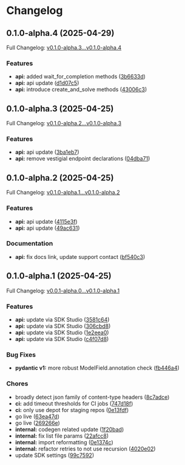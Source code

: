 # Changelog

## 0.1.0-alpha.4 (2025-04-29)

Full Changelog: [v0.1.0-alpha.3...v0.1.0-alpha.4](https://github.com/Laredo-Labs/solverai-sdk-python/compare/v0.1.0-alpha.3...v0.1.0-alpha.4)

### Features

* **api:** added wait_for_completion methods ([3b6633d](https://github.com/Laredo-Labs/solverai-sdk-python/commit/3b6633d9f252d84e4e33ce8e92be979d0c74068e))
* **api:** api update ([d1d07c5](https://github.com/Laredo-Labs/solverai-sdk-python/commit/d1d07c5c7040742ea0bf22e439987441289f528e))
* **api:** introduce create_and_solve methods ([43006c3](https://github.com/Laredo-Labs/solverai-sdk-python/commit/43006c3ab5d11305016b56b1db0fdd0ab2121894))

## 0.1.0-alpha.3 (2025-04-25)

Full Changelog: [v0.1.0-alpha.2...v0.1.0-alpha.3](https://github.com/Laredo-Labs/solverai-sdk-python/compare/v0.1.0-alpha.2...v0.1.0-alpha.3)

### Features

* **api:** api update ([3ba1eb7](https://github.com/Laredo-Labs/solverai-sdk-python/commit/3ba1eb75634c8475c28b6eccd20828cffe6a1611))
* **api:** remove vestigial endpoint declarations ([04dba71](https://github.com/Laredo-Labs/solverai-sdk-python/commit/04dba719b87894e58fb9de83365e74fe3b175aff))

## 0.1.0-alpha.2 (2025-04-25)

Full Changelog: [v0.1.0-alpha.1...v0.1.0-alpha.2](https://github.com/Laredo-Labs/solverai-sdk-python/compare/v0.1.0-alpha.1...v0.1.0-alpha.2)

### Features

* **api:** api update ([4115e3f](https://github.com/Laredo-Labs/solverai-sdk-python/commit/4115e3f2a2d8978b203e6a92f734df4303883f25))
* **api:** api update ([49ac631](https://github.com/Laredo-Labs/solverai-sdk-python/commit/49ac6314404d014dcc427e916d99e78a67ef5824))


### Documentation

* **api:** fix docs link, update support contact ([bf540c3](https://github.com/Laredo-Labs/solverai-sdk-python/commit/bf540c33f6077c86047e806ded46e9655cd8457a))

## 0.1.0-alpha.1 (2025-04-25)

Full Changelog: [v0.0.1-alpha.0...v0.1.0-alpha.1](https://github.com/Laredo-Labs/solverai-sdk-python/compare/v0.0.1-alpha.0...v0.1.0-alpha.1)

### Features

* **api:** update via SDK Studio ([3581c64](https://github.com/Laredo-Labs/solverai-sdk-python/commit/3581c640b87cbe289efc4a7a08564a9ae411ca17))
* **api:** update via SDK Studio ([306cbd8](https://github.com/Laredo-Labs/solverai-sdk-python/commit/306cbd83a940dfe4b7ea7b5409942a9dd5ba033f))
* **api:** update via SDK Studio ([1e2eea0](https://github.com/Laredo-Labs/solverai-sdk-python/commit/1e2eea06cb5dc8c8064b4b270348f1314e8f888a))
* **api:** update via SDK Studio ([c4f07d8](https://github.com/Laredo-Labs/solverai-sdk-python/commit/c4f07d87fe333341decfc944f40ae50079b9f101))


### Bug Fixes

* **pydantic v1:** more robust ModelField.annotation check ([fb446a4](https://github.com/Laredo-Labs/solverai-sdk-python/commit/fb446a49433f676c32ed09594f436321db9f4fa3))


### Chores

* broadly detect json family of content-type headers ([8c7adce](https://github.com/Laredo-Labs/solverai-sdk-python/commit/8c7adced1025f48a09cc60f2192a389ae3cc0b57))
* **ci:** add timeout thresholds for CI jobs ([747d18f](https://github.com/Laredo-Labs/solverai-sdk-python/commit/747d18fec846fc3b1796be0cfb2a91a90683263b))
* **ci:** only use depot for staging repos ([0e13fdf](https://github.com/Laredo-Labs/solverai-sdk-python/commit/0e13fdfa795b2ceef2e7e242aa2c0d26ab0756ea))
* go live ([63ea47d](https://github.com/Laredo-Labs/solverai-sdk-python/commit/63ea47d9b6f641ff2779ea928839e7d2576f3a67))
* go live ([269266e](https://github.com/Laredo-Labs/solverai-sdk-python/commit/269266e5853b734ce774bd8660151d61bcb5337a))
* **internal:** codegen related update ([1f20bad](https://github.com/Laredo-Labs/solverai-sdk-python/commit/1f20badfb0ade74ed54828da3b702b369d4bcd71))
* **internal:** fix list file params ([22afcc8](https://github.com/Laredo-Labs/solverai-sdk-python/commit/22afcc855f286278595458214ad8ceca0d52f0a7))
* **internal:** import reformatting ([0e1374c](https://github.com/Laredo-Labs/solverai-sdk-python/commit/0e1374c790a7716b399cf597d826590aa18bf06e))
* **internal:** refactor retries to not use recursion ([4020e02](https://github.com/Laredo-Labs/solverai-sdk-python/commit/4020e0289602a18e861fe800a72937b46236fdad))
* update SDK settings ([99c7592](https://github.com/Laredo-Labs/solverai-sdk-python/commit/99c7592daee266b1807f019bd7d16d74e60d9379))
